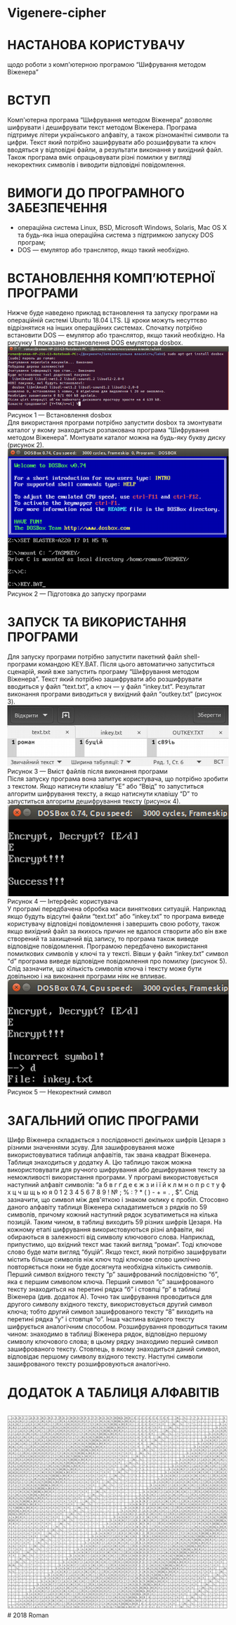 # Vigenere-cipher
# НАСТАНОВА КОРИСТУВАЧУ
щодо роботи з комп'ютерною програмою “Шифрування методом Віженера”

# ВСТУП
Комп'ютерна програма “Шифрування методом Віженера” дозволяє шифрувати і дешифрувати текст методом Віженера. Програма підтримує літери українського алфавіту, а також різноманітні символи та цифри. Текст який потрібно зашифрувати або розшифрувати та ключ вводяться у відповідні файли, а результати виконання у вихідний файл. Також програма вміє опрацьовувати різні помилки у вигляді некоректних символів і виводити відповідні повідомлення.

# ВИМОГИ ДО ПРОГРАМНОГО ЗАБЕЗПЕЧЕННЯ
- операційна система Linux, BSD, Microsoft Windows, Solaris, Mac OS X та будь-яка інша операційна система з підтримкою запуску DOS програм;
- DOS — емулятор або транслятор, якщо такий необхідно.

# ВСТАНОВЛЕННЯ КОМП’ЮТЕРНОЇ ПРОГРАМИ
Нижче буде наведено приклад встановлення та запуску програми на операційній системі Ubuntu 18.04 LTS. Ці кроки можуть несуттєво відрізнятися на інших операційних системах. Спочатку потрібно встановити DOS — емулятор або транслятор, якщо такий необхідно. На рисунку 1 показано встановлення DOS емулятора dosbox.
<br>
<a href="https://raw.githubusercontent.com/RomanButsiy/Vigenere-cipher/master/screens/Screen1.png"><img src="https://raw.githubusercontent.com/RomanButsiy/Vigenere-cipher/master/screens/Screen1.png"></a>
<br>
Рисунок 1 — Встановлення dosbox
<br>
Для використання програми потрібно запустити dosbox та змонтувати каталог у якому знаходиться розпакована програма “Шифрування методом Віженера”. Монтувати каталог можна на будь-яку букву диску (рисунок 2).
<br>
<a href="https://raw.githubusercontent.com/RomanButsiy/Vigenere-cipher/master/screens/Screen2.png"><img src="https://raw.githubusercontent.com/RomanButsiy/Vigenere-cipher/master/screens/Screen2.png"></a>
<br>
Рисунок 2 — Підготовка до запуску програми
<br>
# ЗАПУСК ТА ВИКОРИСТАННЯ ПРОГРАМИ
Для запуску програми потрібно запустити пакетний файл shell-програми командою KEY.BAT. Після цього автоматично запуститься сценарій, який вже запустить програму “Шифрування методом Віженера”. Текст який потрібно зашифрувати або розшифрувати вводиться у файл “text.txt”, а ключ — у файл “inkey.txt”. Результат виконання програми виводиться у вихідний файл “outkey.txt” (рисунок 3). 
<br>
<a href="https://raw.githubusercontent.com/RomanButsiy/Vigenere-cipher/master/screens/Screen3.png"><img src="https://raw.githubusercontent.com/RomanButsiy/Vigenere-cipher/master/screens/Screen3.png"></a>
<br>
Рисунок 3 — Вміст файлів після виконання програми
<br>
Після запуску програма вона запитує користувача, що потрібно зробити з текстом. Якщо натиснути клавішу “E” або “Ввід” то запуститься алгоритм шифрування тексту, а якщо натиснути клавішу “D” то запуститься алгоритм дешифрування тексту (рисунок 4).
<br>
<a href="https://raw.githubusercontent.com/RomanButsiy/Vigenere-cipher/master/screens/Screen4.png"><img src="https://raw.githubusercontent.com/RomanButsiy/Vigenere-cipher/master/screens/Screen4.png"></a>
<br>
Рисунок 4 — Інтерфейс користувача
<br>
У програмі передбачена обробка маси виняткових ситуацій. Наприклад якщо будуть відсутні файли “text.txt” або “inkey.txt” то програма виведе користувачу відповідні повідомлення і завершить свою роботу, також якщо вихідний файл за якихось причин не вдалося створити або він вже створений та захищений від запису, то програма також виведе відповідне повідомлення.
Програмою передбачено використання помилкових символів у ключі та у тексті. Вівши у файл “inkey.txt” символ “d” програма виведе відповідне повідомлення про помилку (рисунок 5). Слід зазначити, що кількість символів ключа і тексту може бути довільною і на виконання програми ніяк не впливає.
<br>
<a href="https://raw.githubusercontent.com/RomanButsiy/Vigenere-cipher/master/screens/Screen5.png"><img src="https://raw.githubusercontent.com/RomanButsiy/Vigenere-cipher/master/screens/Screen5.png"></a>
<br>
Рисунок 5 — Некоректний символ
<br>
# ЗАГАЛЬНИЙ ОПИС ПРОГРАМИ

Шифр Віженера складається з послідовності декількох шифрів Цезаря з різними значеннями зсуву. Для зашифровування може використовуватися таблиця алфавітів, так звана квадрат Віженера. Таблиця знаходиться у додатку А. Цю таблицю також можна використовувати для ручного шифрування або дешифрування тексту за неможливості використання програми. У програмі  використовується наступний алфавіт символів: “а б в г ґ д е є ж з и і ї й к л м н о п р с т у ф х ц ч ш щ ь ю я 0 1 2 3 4 5 6 7 8 9   ! № ; % : ? * ( ) - + = . , $”. Слід зазначити, що символ між дев'яткою і знаком оклику є пробіл.
Стосовно даного алфавіту таблиця Віженера складатиметься з рядків по 59 символів, причому кожний наступний рядок зсуватиметься на кілька позицій. Таким чином, в таблиці виходить 59 різних шифрів Цезаря. На кожному етапі шифрування використовуються різні алфавіти, які обираються в залежності від символу ключового слова.
Наприклад, припустимо, що вхідний текст має такий вигляд “роман”. Тоді ключове слово буде мати вигляд “буцій”. Якщо текст, який потрібно зашифрувати містить більше символів ніж ключ тоді ключове слово циклічно повторяється поки не буде досягнута необхідна кількість символів.
Перший символ вхідного тексту “р” зашифрований послідовністю “б”, яка є першим символом ключа. Перший символ “с” зашифрованого тексту знаходиться на перетині рядка “б” і стовпці “р” в таблиці Віженера (див. додаток А). Точно так шифрування проводиться для другого символу вхідного тексту, використовується другий символ ключа; тобто другий символ зашифрованого тексту “8” виходить на перетині рядка “у” і стовпця “о”. Інша частина вхідного тексту шифрується аналогічним способом.
Розшифрування проводиться таким чином: знаходимо в таблиці Віженера рядок, відповідно першому символу ключового слова; в цьому рядку знаходимо перший символ зашифрованого тексту. Стовпець, в якому знаходиться даний символ, відповідає першому символу вхідного тексту. Наступні символи зашифрованого тексту розшифровуються аналогічно.
# ДОДАТОК А ТАБЛИЦЯ АЛФАВІТІВ
<br>
<a href="https://raw.githubusercontent.com/RomanButsiy/Vigenere-cipher/master/screens/Screen6.png"><img src="https://raw.githubusercontent.com/RomanButsiy/Vigenere-cipher/master/screens/Screen6.png"></a>
<br>
# 2018 Roman
